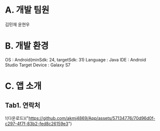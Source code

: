 # A. 개발 팀원
김민재
윤현우


# B. 개발 환경
OS : Android(minSdk: 24, targetSdk: 31)
Language : Java
IDE : Android Studio
Target Device : Galaxy S7


# C. 앱 소개
## Tab1. 연락처
!(다운로드)("https://github.com/akmj4869/App/assets/57134776/70d96d0f-c297-4f7f-83b2-fed8c26159e3")
